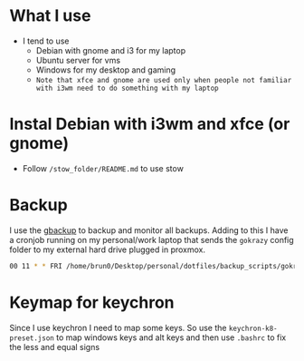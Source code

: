 # What I use

- I tend to use
    - Debian with gnome and i3 for my laptop
    - Ubuntu server for vms
    - Windows for my desktop and gaming
	- `Note that xfce and gnome are used only when people not familiar with i3wm need to do something with my laptop` 

# Instal Debian with i3wm and xfce (or gnome)

- Follow `/stow_folder/README.md` to use stow

# Backup

I use the [gbackup](https://github.com/BrunoTeixeira1996/gbackup) to backup and monitor all backups. Adding to this I have a cronjob running on my personal/work laptop that sends the `gokrazy` config folder to my external hard drive plugged in proxmox.

``` bash
00 11 * * FRI /home/brun0/Desktop/personal/dotfiles/backup_scripts/gokr_backup_config.sh
```

# Keymap for keychron

Since I use keychron I need to map some keys. So use the `keychron-k8-preset.json` to map windows keys and alt keys and then use `.bashrc` to fix the less and equal signs

